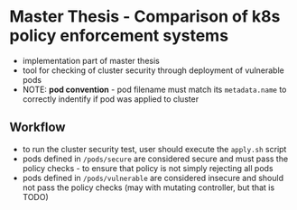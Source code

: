 # Master Thesis - Comparison of k8s policy enforcement systems

- implementation part of master thesis
- tool for checking of cluster security through deployment of vulnerable pods
- NOTE: **pod convention** - pod filename must match its `metadata.name` to correctly indentify if pod was applied to cluster

## Workflow
- to run the cluster security test, user should execute the `apply.sh` script
- pods defined in `/pods/secure` are considered secure and must pass the policy checks - to ensure that policy is not simply rejecting all pods
- pods defined in `/pods/vulnerable` are considered insecure and should not pass the policy checks (may with mutating controller, but that is TODO)